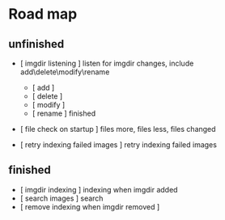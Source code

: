 # Road map

## unfinished

- [ imgdir listening ] listen for imgdir changes, include add\delete\modify\rename
  - [ add ] 
  - [ delete ] 
  - [ modify ]
  - [ rename ] finished

- [ file check on startup ] files more, files less, files changed
- [ retry indexing failed images ] retry indexing failed images

## finished
- [ imgdir indexing ] indexing when imgdir added
- [ search images ] search
- [ remove indexing when imgdir removed ]
